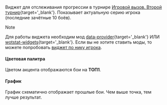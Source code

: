 Виджет для отслеживания прогрессии в турнире [Игровой вызов. Второй турнир](https://challenge.tanki.su/challenge/708){target='_blank'}. Показывает актуальную серию игрока (последние зачётные 10 боёв).

> [!NOTE]
> Для работы виджета необходим мод [data-provider](https://github.com/WOT-STAT/data-provider){target='_blank'} ИЛИ [wotstat-widgets](https://github.com/WOT-STAT/wotstat-widgets){target='_blank'}. 
> Если вы не хотите ставить моды, то можете попробовать [виджет по нику игрока](/iframe/preview/tournament/rtk/battle-royale-nickname).

#### Цветовая палитра
Цветом акцента отображаются бои на **ТОП1**.

#### График
График схематично отображает прошлые бои. Чем выше точка, тем лучше результат.